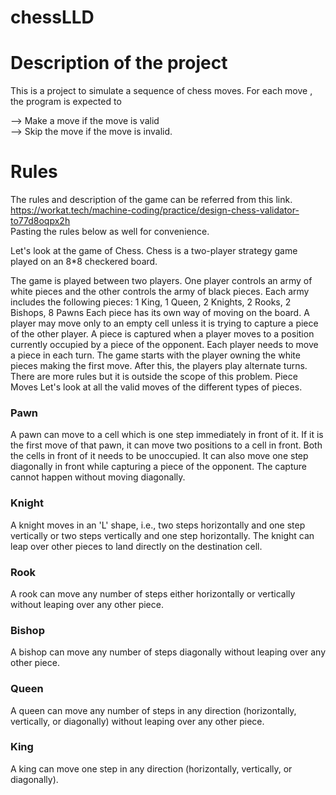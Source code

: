 # chessLLD
# Description of the project
This is a project to simulate a sequence of chess moves. For each move , the program is expected to 

--> Make a move if the move is valid <br />
--> Skip the move if the move is invalid.

# Rules
The rules and description of the game can be referred from this link. https://workat.tech/machine-coding/practice/design-chess-validator-to77d8oqpx2h <br />
Pasting the rules below as well for convenience. 

Let's look at the game of Chess. Chess is a two-player strategy game played on an 8*8 checkered board.


The game is played between two players. One player controls an army of white pieces and the other controls the army of black pieces.
Each army includes the following pieces: 1 King, 1 Queen, 2 Knights, 2 Rooks, 2 Bishops, 8 Pawns
Each piece has its own way of moving on the board.
A player may move only to an empty cell unless it is trying to capture a piece of the other player.
A piece is captured when a player moves to a position currently occupied by a piece of the opponent.
Each player needs to move a piece in each turn.
The game starts with the player owning the white pieces making the first move. After this, the players play alternate turns.
There are more rules but it is outside the scope of this problem.
Piece Moves
Let's look at all the valid moves of the different types of pieces.

###  Pawn
A pawn can move to a cell which is one step immediately in front of it.
If it is the first move of that pawn, it can move two positions to a cell in front. Both the cells in front of it needs to be unoccupied.
 It can also move one step diagonally in front while capturing a piece of the opponent. The capture cannot happen without moving diagonally.
 
###   Knight
A knight moves in an 'L' shape, i.e., two steps horizontally and one step vertically or two steps vertically and one step horizontally.
The knight can leap over other pieces to land directly on the destination cell.

###  Rook
A rook can move any number of steps either horizontally or vertically without leaping over any other piece.

###  Bishop
A bishop can move any number of steps diagonally without leaping over any other piece.

###  Queen
A queen can move any number of steps in any direction (horizontally, vertically, or diagonally) without leaping over any other piece.

###  King
A king can move one step in any direction (horizontally, vertically, or diagonally).

